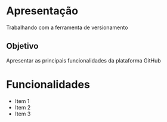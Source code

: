# Apresentação
Trabalhando com a ferramenta de versionamento

## Objetivo

Apresentar as principais funcionalidades da plataforma GitHub

# Funcionalidades
* Item 1
* Item 2
* Item 3
